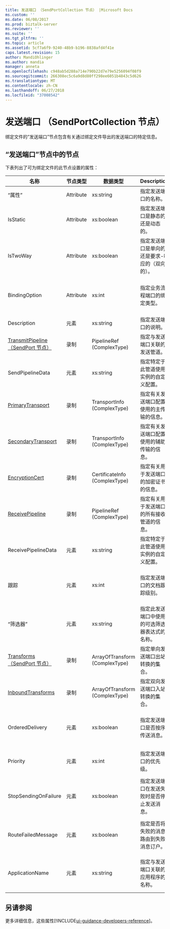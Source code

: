 ```yaml
---
title: 发送端口 （SendPortCollection 节点） |Microsoft Docs
ms.custom: ''
ms.date: 06/08/2017
ms.prod: biztalk-server
ms.reviewer: ''
ms.suite: ''
ms.tgt_pltfrm: ''
ms.topic: article
ms.assetid: 5cf7a6f9-9240-48b9-b196-8838afd4f41e
caps.latest.revision: 15
author: MandiOhlinger
ms.author: mandia
manager: anneta
ms.openlocfilehash: c948ab5d288a714e790b22d7e79e5256094f08f9
ms.sourcegitcommit: 266308ec5c6a9d8d80ff298ee6051b4843c5d626
ms.translationtype: MT
ms.contentlocale: zh-CN
ms.lasthandoff: 06/27/2018
ms.locfileid: "37008542"
---
```

# <a name="sendport-sendportcollection-node"></a>发送端口 （SendPortCollection 节点）
绑定文件的“发送端口”节点包含有关通过绑定文件导出的发送端口的特定信息。  

## <a name="nodes-in-the-sendport-node"></a>“发送端口”节点中的节点  
 下表列出了可为绑定文件的此节点设置的属性：  


|                                   **名称**                                    | **节点类型** |         **数据类型**          |                                       **Description**                                        | **限制** |                                                                                            **注释**                                                                                             |
|-------------------------------------------------------------------------------|---------------|--------------------------------|----------------------------------------------------------------------------------------------|------------------|-----------------------------------------------------------------------------------------------------------------------------------------------------------------------------------------------------|
|                                     “属性”                                      |   Attribute   |           xs:string            |                             指定发送端口的名称。                             |   可选   |                                                                                        默认值：空                                                                                         |
|                                   IsStatic                                    |   Attribute   |           xs:boolean           |                    指定发送端口是静态的还是动态的。                     |     Required     |                                                                                         默认值：无                                                                                         |
|                                   IsTwoWay                                    |   Attribute   |           xs:boolean           |         指定发送端口是单向的还是要求-响应的（双向的）。         |     Required     |                                               默认值：无<br /><br /> 可能的值位于**MSBTS_SendPort.IsTwoWay 属性 (WMI)**。                                                |
|                                 BindingOption                                 |   Attribute   |             xs:int             |                  指定业务流程端口的绑定类型。                   |     Required     |                                        默认值：无<br /><br /> 可能的值位于**Microsoft.BizTalk.ExplorerOM.BindingType**枚举。                                        |
|                                  Description                                  |    元素    |           xs:string            |                          指定发送端口的说明。                          |     Required     |                                                                                        默认值：空                                                                                         |
| [TransmitPipeline（SendPort 节点）](../core/transmitpipeline-sendport-node.md) |    录制     |   PipelineRef (ComplexType)    |                  指定与发送端口关联的发送管道。                  |   可选   |                                                                                         默认值：无                                                                                         |
|                               SendPipelineData                                |    元素    |           xs:string            |  指定特定于此管道使用实例的自定义配置。  |   可选   |                                                                                        默认值： 空。                                                                                        |
|         [PrimaryTransport](../core/primarytransport-sendport-node.md)         |    录制     |  TransportInfo (ComplexType)   |  指定有关发送端口配置使用的主传输的信息。  |   可选   |                                                                                         默认值：无                                                                                         |
|       [SecondaryTransport](../core/secondarytransport-sendport-node.md)       |    录制     |  TransportInfo (ComplexType)   | 指定有关发送端口配置使用的辅助传输的信息。 |   可选   |                                                                                         默认值：无                                                                                         |
|           [EncryptionCert](../core/encryptioncert-sendport-node.md)           |    录制     | CertificateInfo (ComplexType)  |       指定有关用于发送端口的加密证书的信息。        |   可选   |                                                                                         默认值：无                                                                                         |
|          [ReceivePipeline](../core/receivepipeline-sendport-node.md)          |    录制     |   PipelineRef (ComplexType)    |          指定有关用于发送端口的所有接收管道的信息。          |   可选   |                                                                                         默认值：无                                                                                         |
|                              ReceivePipelineData                              |    元素    |           xs:string            |  指定特定于此管道使用实例的自定义配置。  |     Required     |                                                                                        默认值：空                                                                                         |
|                                   跟踪                                    |    元素    |             xs:int             |                  指定发送端口的文档跟踪级别。                  |     Required     |                                       默认值：无<br /><br /> 可能的值位于**Microsoft.BizTalk.ExplorerOM.TrackingTypes**枚举。                                       |
|                                    “筛选器”                                     |    元素    |           xs:string            |         指定此发送端口中使用的可选筛选器表达式的名称。         |     Required     |                                                默认值：空<br /><br /> 在可能的值为**MSBTS_SendPort.Filter 属性 (WMI)**                                                 |
|       [Transforms（SendPort 节点）](../core/transforms-sendport-node.md)       |    录制     | ArrayOfTransform (ComplexType) |           指定单向发送端口出站转换的集合。            |   可选   |                                                                                         默认值：无                                                                                         |
|        [InboundTransforms](../core/inboundtransforms-sendport-node.md)        |    录制     | ArrayOfTransform (ComplexType) |            指定双向发送端口入站转换的集合。            |   可选   |                                                                                         默认值：无                                                                                         |
|                                OrderedDelivery                                |    元素    |           xs:boolean           |           指定发送端口是否按序传送消息。            |     Required     |                                            默认值：无<br /><br /> 在可能的值为**MSBTS_SendPort.OrderedDelivery 属性 (WMI)**                                            |
|                                   Priority                                    |    元素    |             xs:int             |                           指定发送端口的优先级。                           |     Required     |                                                 默认值： 5<br /><br /> 在可能的值为**MSBTS_SendPort.Priority 属性 (WMI)**                                                  |
|                             StopSendingOnFailure                              |    元素    |           xs:boolean           |         指定发送端口在发送失败时是否停止发送消息。          |     Required     |                                          默认值：无<br /><br /> 在可能的值为**MSBTS_SendPort.StopSendingOnFailure 属性 (WMI)**                                          |
|                              RouteFailedMessage                               |    元素    |           xs:boolean           |      指定是否将失败的消息路由到失败消息订户。      |     Required     |                                           默认值：无<br /><br /> 在可能的值为**MSBTS_SendPort.RouteFailedMessage 属性 (WMI)**                                           |
|                                ApplicationName                                |    元素    |           xs:string            |             指定与发送端口关联的应用程序的名称。             |     Required     | 默认值：空<br /><br /> 可能的值位于**ISSOMapping.ApplicationName 属性** [!INCLUDE[ui-guidance-developers-reference](../includes/ui-guidance-developers-reference.md)]。 |

## <a name="see-also"></a>另请参阅
更多详细信息，这些属性[!INCLUDE[ui-guidance-developers-reference](../includes/ui-guidance-developers-reference.md)]。